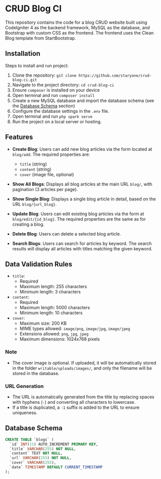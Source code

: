 # CRUD Blog CI

This repository contains the code for a blog CRUD website built using CodeIgniter 4 as the backend framework, MySQL as the database, and Bootstrap with custom CSS as the frontend. The frontend uses the Clean Blog template from StartBootstrap.

## Installation
Steps to install and run project:
1. Clone the repository: `git clone https://github.com/staryone/crud-blog-ci.git`
2. Navigate to the project directory: `cd crud-blog-ci`
3. Ensure `composer` is installed on your device
4. Open terminal and run `composer install`
5. Create a new MySQL database and import the database schema (see the [Database Schema](#database-schema) section)
6. Configure the database settings in the `.env` file.
7. Open terminal and run `php spark serve`
8. Run the project on a local server or hosting.

## Features

- **Create Blog**: Users can add new blog articles via the form located at `blog/add`. The required properties are:
  - `title` (string)
  - `content` (string)
  - `cover` (image file, optional)

- **Show All Blogs**: Displays all blog articles at the main URL `blog/`, with pagination (3 articles per page).

- **Show Single Blog**: Displays a single blog article in detail, based on the URL `blog/{url_blog}`.

- **Update Blog**: Users can edit existing blog articles via the form at `blog/edit/{id_blog}`. The required properties are the same as for creating a blog.

- **Delete Blog**: Users can delete a selected blog article.

- **Search Blogs**: Users can search for articles by keyword. The search results will display all articles with titles matching the given keyword.

## Data Validation Rules

- `title`:
  - Required
  - Maximum length: 255 characters
  - Minimum length: 3 characters
- `content`:
  - Required
  - Maximum length: 5000 characters
  - Minimum length: 10 characters
- `cover`:
  - Maximum size: 200 KB
  - MIME types allowed: `image/png`, `image/jpg`, `image/jpeg`
  - Extensions allowed: `png`, `jpg`, `jpeg`
  - Maximum dimensions: 1024x768 pixels

### Note
- The cover image is optional. If uploaded, it will be automatically stored in the folder `writable/uploads/images/`, and only the filename will be stored in the database.

### URL Generation
- The URL is automatically generated from the title by replacing spaces with hyphens (`-`) and converting all characters to lowercase.
- If a title is duplicated, a `-1` suffix is added to the URL to ensure uniqueness.

## Database Schema

```sql
CREATE TABLE `blogs` (
  `id` INT(11) AUTO_INCREMENT PRIMARY KEY,
  `title` VARCHAR(255) NOT NULL,
  `content` TEXT NOT NULL,
  `url` VARCHAR(255) NOT NULL,
  `cover` VARCHAR(255),
  `date` TIMESTAMP DEFAULT CURRENT_TIMESTAMP
);

